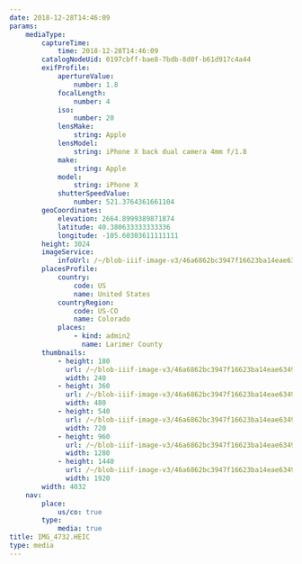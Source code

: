 ```yaml
---
date: 2018-12-28T14:46:09
params:
    mediaType:
        captureTime:
            time: 2018-12-28T14:46:09
        catalogNodeUid: 0197cbff-bae8-7bdb-8d0f-b61d917c4a44
        exifProfile:
            apertureValue:
                number: 1.8
            focalLength:
                number: 4
            iso:
                number: 20
            lensMake:
                string: Apple
            lensModel:
                string: iPhone X back dual camera 4mm f/1.8
            make:
                string: Apple
            model:
                string: iPhone X
            shutterSpeedValue:
                number: 521.3764361661104
        geoCoordinates:
            elevation: 2664.8999389871874
            latitude: 40.380633333333336
            longitude: -105.60303611111111
        height: 3024
        imageService:
            infoUrl: /~/blob-iiif-image-v3/46a6862bc3947f16623ba14eae6349595b53730b311f4e47dc37161dbe5c1599/info.json
        placesProfile:
            country:
                code: US
                name: United States
            countryRegion:
                code: US-CO
                name: Colorado
            places:
                - kind: admin2
                  name: Larimer County
        thumbnails:
            - height: 180
              url: /~/blob-iiif-image-v3/46a6862bc3947f16623ba14eae6349595b53730b311f4e47dc37161dbe5c1599/full/240%2C180/0/default.jpg
              width: 240
            - height: 360
              url: /~/blob-iiif-image-v3/46a6862bc3947f16623ba14eae6349595b53730b311f4e47dc37161dbe5c1599/full/480%2C360/0/default.jpg
              width: 480
            - height: 540
              url: /~/blob-iiif-image-v3/46a6862bc3947f16623ba14eae6349595b53730b311f4e47dc37161dbe5c1599/full/720%2C540/0/default.jpg
              width: 720
            - height: 960
              url: /~/blob-iiif-image-v3/46a6862bc3947f16623ba14eae6349595b53730b311f4e47dc37161dbe5c1599/full/1280%2C960/0/default.jpg
              width: 1280
            - height: 1440
              url: /~/blob-iiif-image-v3/46a6862bc3947f16623ba14eae6349595b53730b311f4e47dc37161dbe5c1599/full/1920%2C1440/0/default.jpg
              width: 1920
        width: 4032
    nav:
        place:
            us/co: true
        type:
            media: true
title: IMG_4732.HEIC
type: media
---
```

